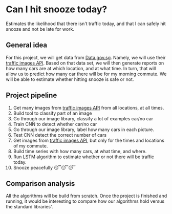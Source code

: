 # Can I hit snooze today?
Estimates the likelihood that there isn't traffic today, and that I can safely hit snooze and not be late for work.

## General idea
For this project, we will get data from [Data.gov.sg](https://data.gov.sg/developer). Namely, we will use their [traffic images API](https://data.gov.sg/dataset/traffic-images). Based on that data set, we will then generate reports on how many cars are at which location, and at what time. In turn, that will allow us to predict how many car there will be for my morning commute. We will be able to estimate whether hitting snooze is safe or not.

## Project pipeline

1. Get many images from [traffic images API](https://data.gov.sg/dataset/traffic-images) from all locations, at all times.
2. Build tool to classify part of an image
3. Go through our image library, classify a lot of examples car/no car
4. Train CNN to detect whether car/no car
5. Go through our image library, label how many cars in each picture.
6. Test CNN detect the correct number of cars
7. Get images from [traffic images API](https://data.gov.sg/dataset/traffic-images), but only for the times and locations of my commute.
8. Build time series with how many cars, at what time, and where.
9. Run LSTM algorithm to estimate whether or not there will be traffic today.
10. Snooze peacefully 😴😴😴

## Comparison analysis
All the algorithms will be build from scratch. Once the project is finished and running, it would be interesting to compare how our algorithms hold versus the standard libraries'.

